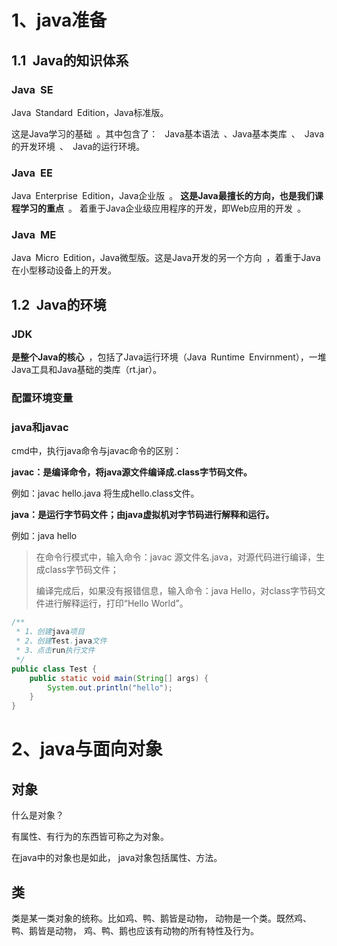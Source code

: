 # 1、java准备

## 1.1 Java的知识体系 

### Java SE 

Java Standard Edition，Java标准版。

这是Java学习的基础 。其中包含了： 
Java基本语法 、Java基本类库 、 Java的开发环境 、 Java的运行环境。



### Java EE 

Java Enterprise Edition，Java企业版 。
**这是Java最擅长的方向，也是我们课程学习的重点** 。
着重于Java企业级应用程序的开发，即Web应用的开发 。



### Java ME 

Java Micro Edition，Java微型版。这是Java开发的另一个方向 ，着重于Java在小型移动设备上的开发。



## 1.2 Java的环境 

### JDK

**是整个Java的核心** ，包括了Java运行环境（Java Runtime Envirnment），一堆Java工具和Java基础的类库（rt.jar）。 




### 配置环境变量


### java和javac

cmd中，执行java命令与javac命令的区别：

**javac：是编译命令，将java源文件编译成.class字节码文件。**

例如：javac hello.java
将生成hello.class文件。

**java：是运行字节码文件；由java虚拟机对字节码进行解释和运行。**

例如：java hello


> 在命令行模式中，输入命令：javac 源文件名.java，对源代码进行编译，生成class字节码文件；
>
> 编译完成后，如果没有报错信息，输入命令：java Hello，对class字节码文件进行解释运行，打印“Hello World”。

```java
/**
 * 1、创建java项目
 * 2、创建Test.java文件
 * 3、点击run执行文件
 */
public class Test {
    public static void main(String[] args) {
        System.out.println("hello");
    }
}
```

# 2、java与面向对象

## 对象

什么是对象？

有属性、有行为的东西皆可称之为对象。

在java中的对象也是如此， java对象包括属性、方法。



## 类

类是某一类对象的统称。比如鸡、鸭、鹅皆是动物， 动物是一个类。既然鸡、鸭、鹅皆是动物， 鸡、鸭、鹅也应该有动物的所有特性及行为。  





